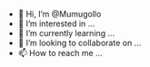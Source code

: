 - 👋 Hi, I’m @Mumugollo
- 👀 I’m interested in ...
- 🌱 I’m currently learning ...
- 💞️ I’m looking to collaborate on ...
- 📫 How to reach me ...

<!---
Mumugollo/Mumugollo is a ✨ special ✨ repository because its `README.md` (this file) appears on your GitHub profile.
You can click the Preview link to take a look at your changes.
--->
